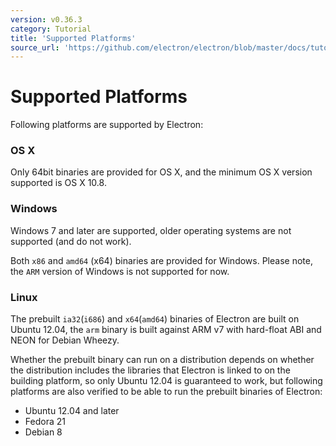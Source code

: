 ```yaml
---
version: v0.36.3
category: Tutorial
title: 'Supported Platforms'
source_url: 'https://github.com/electron/electron/blob/master/docs/tutorial/supported-platforms.md'
---
```


# Supported Platforms

Following platforms are supported by Electron:

### OS X

Only 64bit binaries are provided for OS X, and the minimum OS X version
supported is OS X 10.8.

### Windows

Windows 7 and later are supported, older operating systems are not supported
(and do not work).

Both `x86` and `amd64` (x64) binaries are provided for Windows. Please note, the
`ARM` version of Windows is not supported for now.

### Linux

The prebuilt `ia32`(`i686`) and `x64`(`amd64`) binaries of Electron are built on
Ubuntu 12.04, the `arm` binary is built against ARM v7 with hard-float ABI and
NEON for Debian Wheezy.

Whether the prebuilt binary can run on a distribution depends on whether the
distribution includes the libraries that Electron is linked to on the building
platform, so only Ubuntu 12.04 is guaranteed to work, but following platforms
are also verified to be able to run the prebuilt binaries of Electron:

* Ubuntu 12.04 and later
* Fedora 21
* Debian 8
